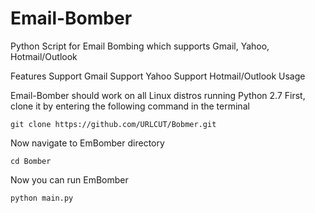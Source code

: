 # Email-Bomber
Python Script for Email Bombing which supports Gmail, Yahoo, Hotmail/Outlook 



Features
Support Gmail
Support Yahoo
Support Hotmail/Outlook
Usage

Email-Bomber should work on all Linux distros running Python 2.7 First, clone it by entering the following command in the terminal

`git clone https://github.com/URLCUT/Bobmer.git`

Now navigate to EmBomber directory

`cd Bomber`

Now you can run EmBomber

`python main.py`
